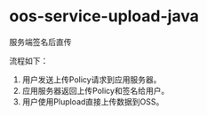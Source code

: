 # oos-service-upload-java
服务端签名后直传

流程如下：

1. 用户发送上传Policy请求到应用服务器。
2. 应用服务器返回上传Policy和签名给用户。
3. 用户使用Plupload直接上传数据到OSS。
